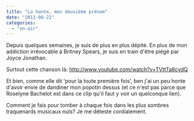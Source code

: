 ```yaml
---
title: "La honte, mon deuxième prénom"
date: "2013-08-22"
categories: 
  - "on-air"
---
```


Depuis quelques semaines, je suis de plus en plus dépité. En plus de mon addiction irrévocable à Britney Spears, je suis en train d'être piégé par Joyce Jonathan.

Surtout cette chanson là: http://www.youtube.com/watch?v=TVttTa8cydQ

Et bien, comme elle dit 'pour la toute première fois', ben j'ai un peu honte d'avoir envie de dandiner mon popotin dessus (et ce n'est pas parce que Roselyne Bachelot est dans ce clip qu'il faut y voir un quelconque lien).

Comment je fais pour tomber à chaque fois dans les plus sombres traquenards musicaux nuls? Je me déteste cordialement.
